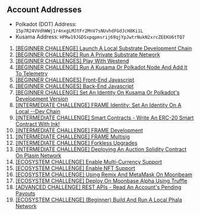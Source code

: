 ## Account Addresses

- Polkadot (DOT) Address: `15p7R24VVdhWWj1r4nxgLMJtFr2MnV7sNUvhdFGdJcH8Ki1L`
- Kusama Address: `HPRw19JGDSxpqpmsrij69qjYpJwtrNukN2xrcZEEKU6tTQ7`

1. [[BEGINNER CHALLENGE] Launch A Local Substrate Development Chain](https://github.com/nnnkit/hello_world/blob/master/local-substrate.md)
2. [[BEGINNER CHALLENGE] Run A Private Substrate Network](https://github.com/nnnkit/hello_world/blob/master/private.md)
3. [[BEGINNER CHALLENGES] Play With Westend](https://github.com/nnnkit/hello_world/blob/master/westend.md)
4. [[BEGINNER CHALLENGE] Run A Kusama Or Polkadot Node And Add It To Telemetry](https://github.com/nnnkit/hello_world/blob/master/telemetry.md)
5. [[BEGINNER CHALLENGES] Front-End Javascript](https://dot-frontend.netlify.app/)
6. [[BEGINNER CHALLENGES] Back-End Javascript](https://github.com/nnnkit/hello_world/tree/master/backend-js)
7. [[BEGINNER CHALLENGE] Set An Identity On Kusama Or Polkadot's Development Version](https://github.com/nnnkit/hello_world/blob/master/identity.md)
8. [[INTERMEDIATE CHALLENGE] FRAME Identity: Set An Identity On A Local --Dev Chain](https://github.com/nnnkit/hello_world/blob/master/identity.md)
9. [[INTERMEDIATE CHALLENGE] Smart Contracts - Write An ERC-20 Smart Contract With Ink!](https://github.com/nnnkit/hello_world/tree/master/smart-contract-with-ink)
10. [[INTERMEDIATE CHALLENGE] FRAME Development](https://github.com/nnnkit/hello_world/tree/master/frame-development)
11. [[INTERMEDIATE CHALLENGE] FRAME Multisig](https://github.com/nnnkit/hello_world/tree/master/frame-development)
12. [[INTERMEDIATE CHALLENGE] Forkless Upgrades](https://github.com/nnnkit/hello_world/tree/master/forkless-upgrades)
13. [[INTERMEDIATE CHALLENGE] Deploying An Auction Solidity Contract On Plasm Network](https://youtu.be/VhjtLS2vTlM)
14. [[ECOSYSTEM CHALLENGE] Enable Multi-Currency Support](https://github.com/nnnkit/hello_world/tree/master/multi-currency)
15. [[ECOSYSTEM CHALLENGE] Enable NFT Support](https://github.com/nnnkit/hello_world/tree/master/nft-support)
16. [[ECOSYSTEM CHALLENGE] Using Remix And MetaMask On Moonbeam](https://github.com/nnnkit/hello_world/moonbeam-remix.md)
17. [[ECOSYSTEM CHALLENGE] Deploy On Moonbase Alpha Using Truffle](https://github.com/nnnkit/hello_world/blob/master/truffle/README.md)
18. [[ADVANCED CHALLENGE] REST APIs - Read An Account's Pending Payouts](https://github.com/nnnkit/hello_world/tree/master/account-pending-payout)
19. [[ECOSYSTEM CHALLENGE] (Beginner) Build And Run A Local Phala Network](https://github.com/nnnkit/local-phala-network/blob/master/README.md)
